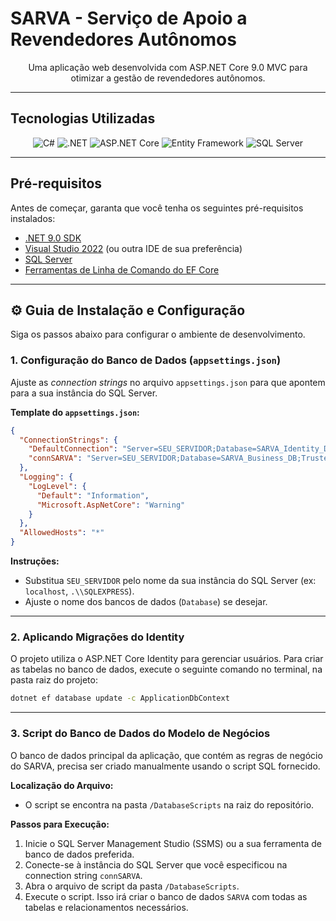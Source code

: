 # SARVA - Serviço de Apoio a Revendedores Autônomos

<p align="center">
  Uma aplicação web desenvolvida com ASP.NET Core 9.0 MVC para otimizar a gestão de revendedores autônomos.
</p>

---

## Tecnologias Utilizadas

<div align="center">
  <img src="https://img.shields.io/badge/C%23-239120?style=for-the-badge&logo=csharp&logoColor=white" alt="C#">
  <img src="https://img.shields.io/badge/.NET-512BD4?style=for-the-badge&logo=dotnet&logoColor=white" alt=".NET">
  <img src="https://img.shields.io/badge/ASP.NET%20Core-512BD4?style=for-the-badge&logo=dotnet&logoColor=white" alt="ASP.NET Core">
  <img src="https://img.shields.io/badge/Entity%20Framework-512BD4?style=for-the-badge&logo=dotnet&logoColor=white" alt="Entity Framework">
  <img src="https://img.shields.io/badge/SQL%20Server-CC2927?style=for-the-badge&logo=microsoftsqlserver&logoColor=white" alt="SQL Server">
</div>

---

## Pré-requisitos

Antes de começar, garanta que você tenha os seguintes pré-requisitos instalados:

-   [.NET 9.0 SDK](https://dotnet.microsoft.com/download/dotnet/9.0)
-   [Visual Studio 2022](https://visualstudio.microsoft.com/) (ou outra IDE de sua preferência)
-   [SQL Server](https://www.microsoft.com/pt-br/sql-server/sql-server-downloads)
-   [Ferramentas de Linha de Comando do EF Core](https://docs.microsoft.com/pt-br/ef/core/cli/dotnet)

---

## ⚙️ Guia de Instalação e Configuração

Siga os passos abaixo para configurar o ambiente de desenvolvimento.

### 1. Configuração do Banco de Dados (`appsettings.json`)

Ajuste as *connection strings* no arquivo `appsettings.json` para que apontem para a sua instância do SQL Server.

**Template do `appsettings.json`:**
```json
{
  "ConnectionStrings": {
    "DefaultConnection": "Server=SEU_SERVIDOR;Database=SARVA_Identity_DB;Trusted_Connection=True;TrustServerCertificate=True",
    "connSARVA": "Server=SEU_SERVIDOR;Database=SARVA_Business_DB;Trusted_Connection=True;TrustServerCertificate=True"
  },
  "Logging": {
    "LogLevel": {
      "Default": "Information",
      "Microsoft.AspNetCore": "Warning"
    }
  },
  "AllowedHosts": "*"
}
```

**Instruções:**
-   Substitua `SEU_SERVIDOR` pelo nome da sua instância do SQL Server (ex: `localhost`, `.\\SQLEXPRESS`).
-   Ajuste o nome dos bancos de dados (`Database`) se desejar.

---

### 2. Aplicando Migrações do Identity

O projeto utiliza o ASP.NET Core Identity para gerenciar usuários. Para criar as tabelas no banco de dados, execute o seguinte comando no terminal, na pasta raiz do projeto:

```bash
dotnet ef database update -c ApplicationDbContext
```

---

### 3. Script do Banco de Dados do Modelo de Negócios

O banco de dados principal da aplicação, que contém as regras de negócio do SARVA, precisa ser criado manualmente usando o script SQL fornecido.

**Localização do Arquivo:**
-   O script se encontra na pasta `/DatabaseScripts` na raiz do repositório.

**Passos para Execução:**
1.  Inicie o SQL Server Management Studio (SSMS) ou a sua ferramenta de banco de dados preferida.
2.  Conecte-se à instância do SQL Server que você especificou na connection string `connSARVA`.
3.  Abra o arquivo de script da pasta `/DatabaseScripts`.
4.  Execute o script. Isso irá criar o banco de dados `SARVA` com todas as tabelas e relacionamentos necessários.
